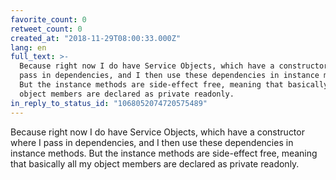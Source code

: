 ```yaml
---
favorite_count: 0
retweet_count: 0
created_at: "2018-11-29T08:00:33.000Z"
lang: en
full_text: >-
  Because right now I do have Service Objects, which have a constructor where I
  pass in dependencies, and I then use these dependencies in instance methods.
  But the instance methods are side-effect free, meaning that basically all my
  object members are declared as private readonly.
in_reply_to_status_id: "1068052074720575489"
---
```


Because right now I do have Service Objects, which have a constructor where I
pass in dependencies, and I then use these dependencies in instance methods. But
the instance methods are side-effect free, meaning that basically all my object
members are declared as private readonly.
